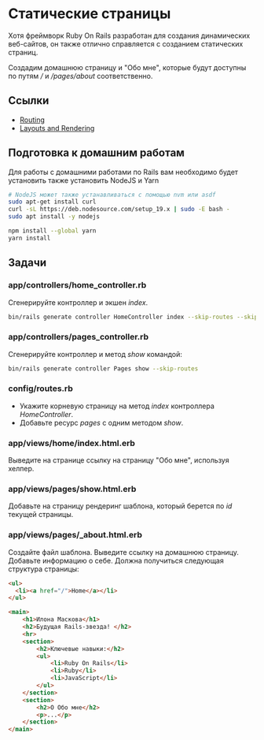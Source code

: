 # Статические страницы

Хотя фреймворк Ruby On Rails разработан для создания динамических веб-сайтов, он также отлично справляется с созданием статических страниц.

Создадим домашнюю страницу и "Обо мне", которые будут доступны по путям */* и */pages/about* соответственно.

## Ссылки

* [Routing](https://guides.rubyonrails.org/routing.html)
* [Layouts and Rendering](https://guides.rubyonrails.org/layouts_and_rendering.html)

## Подготовка к домашним работам

Для работы с домашними работами по Rails вам необходимо будет установить также установить NodeJS и Yarn

  ```bash
  # NodeJS может также устанавливаться с помощью nvm или asdf
  sudo apt-get install curl
  curl -sL https://deb.nodesource.com/setup_19.x | sudo -E bash -
  sudo apt install -y nodejs

  npm install --global yarn
  yarn install
  ```

## Задачи

### app/controllers/home_controller.rb

Сгенерируйте контроллер и экшен *index*.

```bash
bin/rails generate controller HomeController index --skip-routes --skip
```

### app/controllers/pages_controller.rb

Сгенерируйте контроллер и метод *show* командой:

```bash
bin/rails generate controller Pages show --skip-routes
```

### config/routes.rb

* Укажите корневую страницу на метод *index* контроллера *HomeController*.
* Добавьте ресурс *pages* с одним методом *show*.

### app/views/home/index.html.erb

Выведите на странице ссылку на страницу "Обо мне", используя хелпер.

### app/views/pages/show.html.erb

Добавьте на страницу рендеринг шаблона, который берется по *id* текущей страницы.

### app/views/pages/_about.html.erb

Создайте файл шаблона. Выведите ссылку на домашнюю страницу. Добавьте информацию о себе. Должна получиться следующая структура страницы:

```html
<ul>
  <li><a href="/">Home</a></li>
</ul>

<main>
    <h1>Илона Маскова</h1>
    <h2>Будущая Rails-звезда! </h2>
    <hr>
    <section>
        <h2>Ключевые навыки:</h2>
        <ul>
            <li>Ruby On Rails</li>
            <li>Ruby</li>
            <li>JavaScript</li>
        </ul>
    </section>
    <section>
        <h2>О Обо мне</h2>
        <p>...</p>
    </section>
</main>
```
